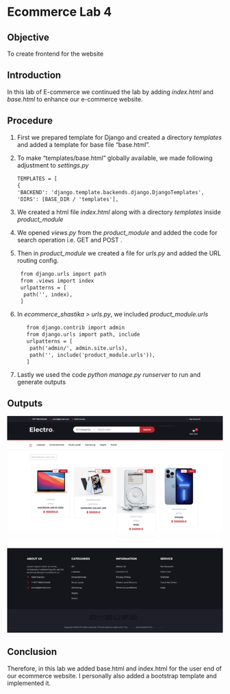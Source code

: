 # Ecommerce Lab 4
## Objective
To create frontend for the website
## Introduction
In this lab of E-commerce we continued the lab by adding _index.html_ and _base.html_ to enhance our e-commerce website.
## Procedure
 1. First we prepared template for Django and created a directory _templates_ and added a template for base file “base.html”.
 2. To make “templates/base.html”  globally available, we made following adjustment to _settings.py_
   
        TEMPLATES = [
        {
        'BACKEND': 'django.template.backends.django.DjangoTemplates',
        'DIRS': [BASE_DIR / 'templates'],
        
  3. We created a html file _index.html_ along with a directory _templates_ inside _product_module_
  4. We opened _views.py_ from the _product_module_ and added the code for search operation i.e. GET and POST .
  5. Then in  _product_module_ we created a file for _urls.py_ and added the URL routing config.
  
          from django.urls import path
          from .views import index
          urlpatterns = [
           path('', index),
          ]
  6. In *ecommerce_shastika > urls.py*, we included _product_module.urls_
  
            from django.contrib import admin
            from django.urls import path, include
            urlpatterns = [
             path('admin/', admin.site.urls),
             path('', include('product_module.urls')),
            ]
  7. Lastly we used the code _python manage.py runserver_ to run and generate outputs

## Outputs
![](/Labsheet/images_lab4/index_page1.png)

![](/Labsheet/images_lab4/index_page2.png)

## Conclusion
Therefore, in this lab we added base.html and index.html for the user end of our ecommerce website. I personally also added a bootstrap template and implemented it.